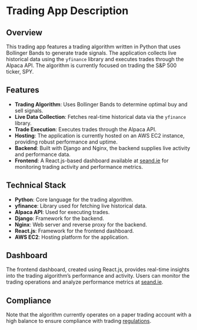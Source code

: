 # Trading App Description

## Overview

This trading app features a trading algorithm written in Python that uses Bollinger Bands to generate trade signals. The application collects live historical data using the `yfinance` library and executes trades through the Alpaca API. The algorithm is currently focused on trading the S&P 500 ticker, SPY.

## Features

- **Trading Algorithm**: Uses Bollinger Bands to determine optimal buy and sell signals.
- **Live Data Collection**: Fetches real-time historical data via the `yfinance` library.
- **Trade Execution**: Executes trades through the Alpaca API.
- **Hosting**: The application is currently hosted on an AWS EC2 instance, providing robust performance and uptime.
- **Backend**: Built with Django and Nginx, the backend supplies live activity and performance data.
- **Frontend**: A React.js-based dashboard available at [seand.ie](https://seand.ie) for monitoring trading activity and performance metrics.

## Technical Stack

- **Python**: Core language for the trading algorithm.
- **yfinance**: Library used for fetching live historical data.
- **Alpaca API**: Used for executing trades.
- **Django**: Framework for the backend.
- **Nginx**: Web server and reverse proxy for the backend.
- **React.js**: Framework for the frontend dashboard.
- **AWS EC2**: Hosting platform for the application.

## Dashboard

The frontend dashboard, created using React.js, provides real-time insights into the trading algorithm’s performance and activity. Users can monitor the trading operations and analyze performance metrics at [seand.ie](https://seand.ie).

## Compliance

Note that the algorithm currently operates on a paper trading account with a high balance to ensure compliance with trading [regulations](https://www.investopedia.com/terms/p/patterndaytrader.asp).
